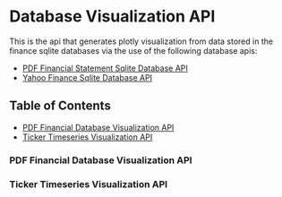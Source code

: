 # Database Visualization API
This is the api that generates plotly visualization from data stored in the finance sqlite databases via the use of the following database apis:
* [PDF Financial Statement Sqlite Database API](https://github.com/MatthewTe/pdf-parsing-package)
* [Yahoo Finance Sqlite Database API](https://github.com/MatthewTe/stockprice_database_api)

## Table of Contents
* [PDF Financial Database Visualization API](placeholder)
* [Ticker Timeseries Visualization API](placeholder)

### PDF Financial Database Visualization API

### Ticker Timeseries Visualization API
